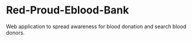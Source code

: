 # Red-Proud-Eblood-Bank
Web application to spread awareness for blood donation and search blood donors.
